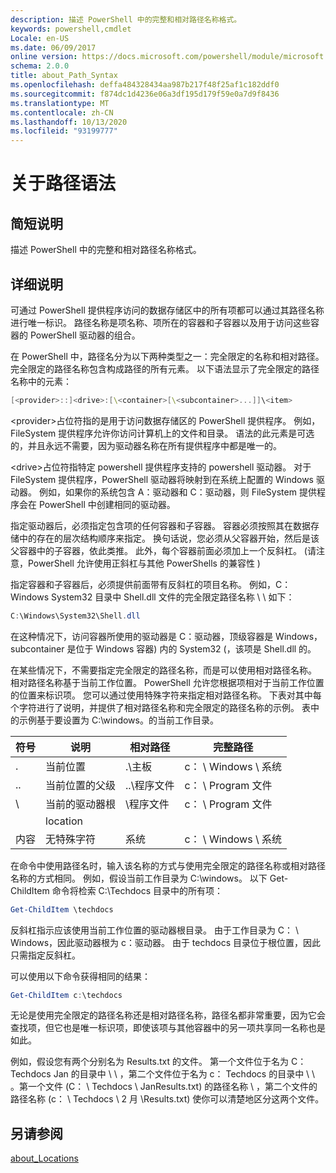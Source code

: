 ```yaml
---
description: 描述 PowerShell 中的完整和相对路径名称格式。
keywords: powershell,cmdlet
Locale: en-US
ms.date: 06/09/2017
online version: https://docs.microsoft.com/powershell/module/microsoft.powershell.core/about/about_path_syntax?view=powershell-6&WT.mc_id=ps-gethelp
schema: 2.0.0
title: about_Path_Syntax
ms.openlocfilehash: deffa484328434aa987b217f48f25af1c182ddf0
ms.sourcegitcommit: f874dc1d4236e06a3df195d179f59e0a7d9f8436
ms.translationtype: MT
ms.contentlocale: zh-CN
ms.lasthandoff: 10/13/2020
ms.locfileid: "93199777"
---
```

# <a name="about-path-syntax"></a>关于路径语法

## <a name="short-description"></a>简短说明
描述 PowerShell 中的完整和相对路径名称格式。

## <a name="long-description"></a>详细说明

可通过 PowerShell 提供程序访问的数据存储区中的所有项都可以通过其路径名称进行唯一标识。 路径名称是项名称、项所在的容器和子容器以及用于访问这些容器的 PowerShell 驱动器的组合。

在 PowerShell 中，路径名分为以下两种类型之一：完全限定的名称和相对路径。 完全限定的路径名称包含构成路径的所有元素。 以下语法显示了完全限定的路径名称中的元素：

```powershell
[<provider>::]<drive>:[\<container>[\<subcontainer>...]]\<item>
```

\<provider\>占位符指的是用于访问数据存储区的 PowerShell 提供程序。 例如，FileSystem 提供程序允许你访问计算机上的文件和目录。 语法的此元素是可选的，并且永远不需要，因为驱动器名称在所有提供程序中都是唯一的。

\<drive\>占位符指特定 powershell 提供程序支持的 powershell 驱动器。 对于 FileSystem 提供程序，PowerShell 驱动器将映射到在系统上配置的 Windows 驱动器。 例如，如果你的系统包含 A：驱动器和 C：驱动器，则 FileSystem 提供程序会在 PowerShell 中创建相同的驱动器。

指定驱动器后，必须指定包含项的任何容器和子容器。 容器必须按照其在数据存储中的存在的层次结构顺序来指定。 换句话说，您必须从父容器开始，然后是该父容器中的子容器，依此类推。 此外，每个容器前面必须加上一个反斜杠。  (请注意，PowerShell 允许使用正斜杠与其他 PowerShells 的兼容性 ) 

指定容器和子容器后，必须提供前面带有反斜杠的项目名称。 例如，C： Windows System32 目录中 Shell.dll 文件的完全限定路径名称 \\ \\ 如下：

```powershell
C:\Windows\System32\Shell.dll
```

在这种情况下，访问容器所使用的驱动器是 C：驱动器，顶级容器是 Windows，subcontainer 是位于 Windows 容器) 内的 System32 (，该项是 Shell.dll 的。

在某些情况下，不需要指定完全限定的路径名称，而是可以使用相对路径名称。 相对路径名称基于当前工作位置。 PowerShell 允许您根据项相对于当前工作位置的位置来标识项。 您可以通过使用特殊字符来指定相对路径名称。 下表对其中每个字符进行了说明，并提供了相对路径名称和完全限定的路径名称的示例。 表中的示例基于要设置为 C:\windows。的当前工作目录。

|符号|说明               |相对路径    |完整路径          |
|------|--------------------------|-----------------|-------------------|
|.     |当前位置          |.\\主板        |c： \\ Windows \\ 系统|
|..    |当前位置的父级|..\\程序文件|c： \\ Program 文件  |
|\     |当前的驱动器根     |\\程序文件  |c： \\ Program 文件  |
|      |location                  |                 |                   |
|内容|无特殊字符     |系统           |c： \\ Windows \\ 系统|

在命令中使用路径名时，输入该名称的方式与使用完全限定的路径名称或相对路径名称的方式相同。 例如，假设当前工作目录为 C:\windows。 以下 Get-ChildItem 命令将检索 C:\Techdocs 目录中的所有项：

```powershell
Get-ChildItem \techdocs
```

反斜杠指示应该使用当前工作位置的驱动器根目录。 由于工作目录为 C： \\ Windows，因此驱动器根为 c：驱动器。 由于 techdocs 目录位于根位置，因此只需指定反斜杠。

可以使用以下命令获得相同的结果：

```powershell
Get-ChildItem c:\techdocs
```

无论是使用完全限定的路径名称还是相对路径名称，路径名都非常重要，因为它会查找项，但它也是唯一标识项，即使该项与其他容器中的另一项共享同一名称也是如此。

例如，假设您有两个分别名为 Results.txt 的文件。
第一个文件位于名为 C： Techdocs Jan 的目录中 \\ \\ ，第二个文件位于名为 c： Techdocs 的目录中 \\ \\ 。第一个文件 (C： \\ Techdocs \\ JanResults.txt) 的路径名称 \\ ，第二个文件的路径名称 (c： \\ Techdocs \\ 2 月 \\Results.txt) 使你可以清楚地区分这两个文件。

## <a name="see-also"></a>另请参阅

[about_Locations](about_Locations.md)

